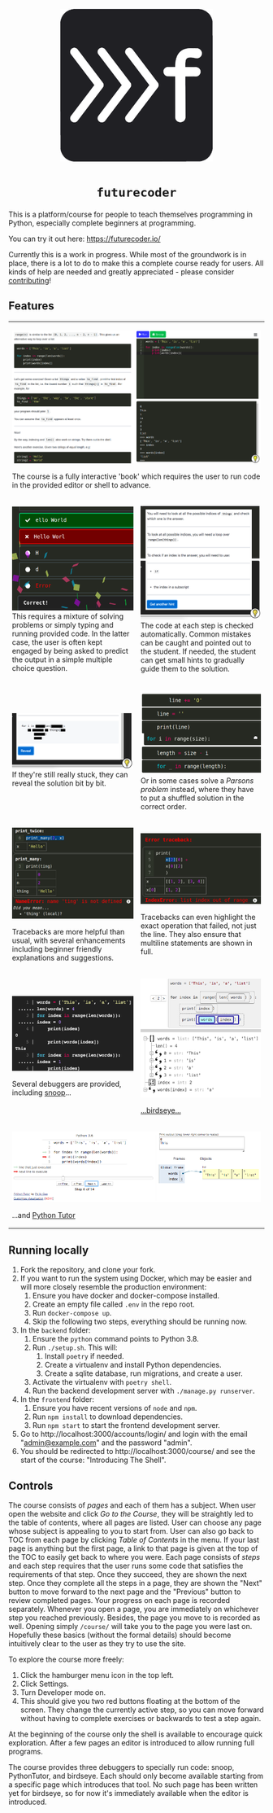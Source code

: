 <p align="center">
  <img src="backend/main/static/logo/bordered2.png" width="300px" height="300px" alt="logo">
</p>

<h1 align="center"><code>futurecoder</code></h1>

This is a platform/course for people to teach themselves programming in Python, especially complete beginners at programming.

You can try it out here: https://futurecoder.io/

Currently this is a work in progress. While most of the groundwork is in place, there is a lot to do to make this a complete course ready for users. All kinds of help are needed and greatly appreciated - please consider [contributing](how_to_contribute.md)!

## Features

<table>
  <tr>
    <td colspan="2">

![full](images/full.png)

The course is a fully interactive 'book' which requires the user to run code in the provided editor or shell to
advance.
    </td>
  </tr>
  <tr>
    <td>
    
![predict_output](images/predict_output.png)
This requires a mixture of solving problems or simply typing and running provided code. In the latter case, the
user is often kept engaged by being asked to predict the output in a simple multiple choice question.
    </td>
    <td>
    
![hints](images/hints.png)
The code at each step is checked automatically. Common mistakes can be caught and pointed out to the student. If
needed, the student can get small hints to gradually guide them to the solution.
    </td>
  </tr>
  <tr>
    <td>
    
![solution](images/solution.png)
If they're still really stuck, they can reveal the solution bit by bit.

</td>
<td>

![parsons](images/parsons.png)
Or in some cases solve a *Parsons problem* instead, where they have to put a shuffled solution in the correct
order.

</td>
  </tr>
  <tr>

<td>

![traceback](images/traceback.png)

Tracebacks are more helpful than usual, with several enhancements including beginner friendly explanations and
suggestions.

</td>
<td>

![executing](images/executing.png)

Tracebacks can even highlight the exact operation that failed, not just the line. They also ensure that multiline
statements are shown in full.

</td>
  </tr>
  <tr>
    <td>
    
![snoop](images/snoop.png)

Several debuggers are provided, including [snoop](https://github.com/alexmojaki/snoop)...
    </td>
    <td>
    
![birdseye](images/birdseye.png)

[...birdseye...](https://github.com/alexmojaki/birdseye)
    </td>
  </tr>
  <tr>
    <td colspan="2">
    
![pythontutor](images/pythontutor.png)

...and [Python Tutor](http://pythontutor.com/)
    </td>
  </tr>

</table>

## Running locally

1. Fork the repository, and clone your fork.
2. If you want to run the system using Docker, which may be easier and will more closely resemble the production environment:
    1. Ensure you have docker and docker-compose installed.
    2. Create an empty file called `.env` in the repo root.
    3. Run `docker-compose up`.
    4. Skip the following two steps, everything should be running now.
3. In the `backend` folder:
    1. Ensure the `python` command points to Python 3.8.
    2. Run `./setup.sh`. This will:
        1. Install `poetry` if needed.
        2. Create a virtualenv and install Python dependencies.
        3. Create a sqlite database, run migrations, and create a user.
    3. Activate the virtualenv with `poetry shell`.
    4. Run the backend development server with `./manage.py runserver`.
4. In the `frontend` folder:
    1. Ensure you have recent versions of `node` and `npm`.
    2. Run `npm install` to download dependencies.
    3. Run `npm start` to start the frontend development server.
5. Go to http://localhost:3000/accounts/login/ and login with the email "admin@example.com" and the password "admin".
6. You should be redirected to http://localhost:3000/course/ and see the start of the course: "Introducing The Shell".

## Controls

The course consists of *pages* and each of them has a subject. When user open the website and click *Go to the Course*, they will be straightly led to the table of contents, where all pages are listed. User can choose any page whose subject is appealing to you to start from. User can also go back to TOC from each page by clicking *Table of Contents* in the menu. If your last page is anything but the first page, a link to that page is given at the top of the TOC to easily get back to where you were. Each page consists of *steps* and each step requires that the user runs some code that satisfies the requirements of that step. Once they succeed, they are shown the next step. Once they complete all the steps in a page, they are shown the "Next" button to move forward to the next page and the "Previous" button to review completed pages. Your progress on each page is recorded separately. Whenever you open a page, you are immediately on whichever step you reached previously. Besides, the page you move to is recorded as well. Opening simply `/course/` will take you to the page you were last on. Hopefully these basics (without the formal details) should become intuitively clear to the user as they try to use the site.

To explore the course more freely:

1. Click the hamburger menu icon in the top left.
2. Click Settings.
3. Turn Developer mode on.
4. This should give you two red buttons floating at the bottom of the screen. They change the currently active step, so you can move forward without having to complete exercises or backwards to test a step again.

At the beginning of the course only the shell is available to encourage quick exploration. After a few pages an editor is introduced to allow running full programs.

The course provides three debuggers to specially run code: snoop, PythonTutor, and birdseye. Each should only become available starting from a specific page which introduces that tool. No such page has been written yet for birdseye, so for now it's immediately available when the editor is introduced.
